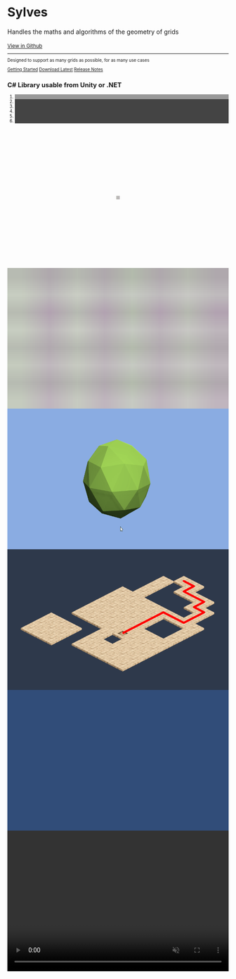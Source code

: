 <div class="container">

  <div class="jumbotron">
    <h1 class="display-4">Sylves</h1>
    <p class="lead">Handles the maths and algorithms of the geometry of grids</p>
    <small class="text-muted"><a class="github-link" href="https://github.com/BorisTheBrave/sylves">View in Github</a><small>
    <hr class="my-4">
    <p>Designed to support as many grids as possible, for as many use cases</p>
    <p class="lead">
      <a class="btn btn-primary btl-lg" href="articles/index.md" role="button">Getting Started</a>
      <a class="btn btn-primary btl-lg" href="#TODO" role="button">Download Latest</a>
      <a class="btn btn-primary btl-lg" href="articles/release_notes.md" role="button">Release Notes</a>
    </p>
  </div>

  <div class="row">
    <div class="col-md-8 col-md-offset-2 text-center">
      <section>
        <h2>C# Library usable from Unity or .NET</h2>
        <p class="lead"></p>
      </section>
    </div>
  </div>

  <div class="row">
    <div class="col-md-8 col-md-offset-2 text-center">
      <style>
      .carousel-indicators li {
          border-color: #BBBBBB;
          background-color: #444444;
      }
      .carousel-indicators .active {
          background-color: #999999;
      }
      .item {
          position: relative;
          height:100%;
      }
      .carousel-inner img {
          position: absolute;
          top: 50%;
          left: 50%;
          transform: translateY(-50%) translateX(-50%);
      }
      </style>
      <div id="carousel" class="carousel slide" data-ride="carousel" data-interval="8000">
        <!-- Indicators -->
        <ol class="carousel-indicators">
          <li data-target="#carousel" data-slide-to="0" class="active"></li>
          <li data-target="#carousel" data-slide-to="1"></li>
          <li data-target="#carousel" data-slide-to="2"></li>
          <li data-target="#carousel" data-slide-to="3"></li>
          <li data-target="#carousel" data-slide-to="4"></li>
          <li data-target="#carousel" data-slide-to="5"></li>
        </ol>
        <!-- Wrapper for slides -->
        <div class="carousel-inner" role="listbox" style="width:100%; height: 320px !important;">
          <div class="item active">
            <a href="#TODO"><img src="images/grids/square.svg"/></a>
          </div>
          <div class="item">
            <a href="#TODO"><img src="images/grids/square.svg" style="width:100%; height: 320px"/></a>
          </div>
          <div class="item">
            <a href="#TODO"><img src="images/demo/cellpicker.gif" style="height: 320px"/></a>
          </div>
          <div class="item">
            <a href="#TODO"><img src="images/demo/pathfinding.png" style="height: 320px"/></a>
          </div>
          <div class="item">
            <a href="#TODO"><img src="images/demo/polyominoes.gif" style="height: 320px"/></a>
          </div>
          <div class="item">
            <a href="#TODO">
                <video src="images/demo/langton.webm" autoplay loop muted style="width:100%; height: 320px">
                </video>
            </a>
          </div>
        </div>
        <!-- Controls -->
        <a class="left carousel-control" data-target="#carousel" role="button" data-slide="prev">
          <span class="glyphicon glyphicon-chevron-left" aria-hidden="true"></span>
          <span class="sr-only">Previous</span>
        </a>
        <a class="right carousel-control" data-target="#carousel" role="button" data-slide="next">
          <span class="glyphicon glyphicon-chevron-right" aria-hidden="true"></span>
          <span class="sr-only">Next</span>
        </a>
      </div>
    </div>
  </div>

  <div class="row">
    <div class="col-md-8 col-md-offset-2 text-center">
      <section>
        <h2>Features</h2>
            <h3>Sylves supports a <a href="articles/grids/index.md">wide range of different grids</a> and you can <a href="articles/creating.md">create</a> even more.</h3>
            <h3>All grids in Sylves shares a common interface, <a href="articles/concepts/index.md">IGrid</a>, so algorithms can be written once and work on any grid. </h3>
            <h3>Sylves handles many of the fiddlier grid operations, such as <a href="articles/concepts/query.md">raycasts</a> and <a href="articles/concepts/pathfinding.md">pathfinding</a>.</h3>
            <h3>Sylves comes with a sophisticated notion of direction and <a href="articles/concepts/rotation.md">rotation<a/></h3>
            <h3>Sylves supports <a href="articles/concepts/shape.md#deformation">mesh deformation</a> to squeeze meshes to fit irregular polygons.</h3>
      </section>
    </div>
  </div>
</div>